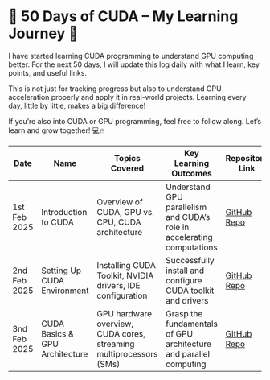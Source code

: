 # 🚀 50 Days of CUDA – My Learning Journey 🎯
I have started learning CUDA programming to understand GPU computing better. For the next 50 days, I will update this log daily with what I learn, key points, and useful links.

This is not just for tracking progress but also to understand GPU acceleration properly and apply it in real-world projects. Learning every day, little by little, makes a big difference!

If you’re also into CUDA or GPU programming, feel free to follow along. Let’s learn and grow together! 💻🔥

<div align="center">

  | Date       |  Name                |Topics Covered  |Key Learning Outcomes   | Repository Link                          | _Status_                         |
|------------|--------------------------|--------|----------|--------------------------------|------------------------------------|
| 1st Feb 2025 | Introduction to CUDA  |Overview of CUDA, GPU vs. CPU, CUDA architecture  |Understand GPU parallelism and CUDA’s role in accelerating computations            | [GitHub Repo](Day1/day1.md) |Completed🎉                        |
| 2nd Feb 2025 | Setting Up CUDA Environment | Installing CUDA Toolkit, NVIDIA drivers, IDE configuration|Successfully install and configure CUDA toolkit and drivers                 | [GitHub Repo](Day2/day2.md) |Completed🎉
| 3nd Feb 2025 | CUDA Basics & GPU Architecture | GPU hardware overview, CUDA cores, streaming multiprocessors (SMs)|Grasp the fundamentals of GPU architecture and parallel computing                 | [GitHub Repo]() |In Progress 🚧
</div>
